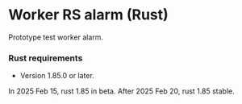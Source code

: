 # Worker RS alarm (Rust)

Prototype test worker alarm.

### Rust requirements

- Version 1.85.0 or later.

In 2025 Feb 15, rust 1.85 in beta.
After 2025 Feb 20, rust 1.85 stable.
